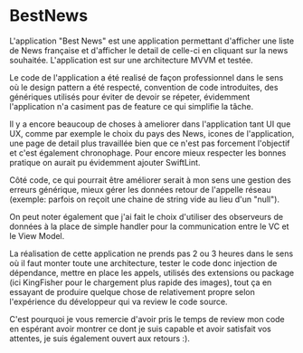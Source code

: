 # BestNews

L'application "Best News" est une application permettant d'afficher une liste de News française et d'afficher le detail de celle-ci en cliquant sur la news souhaitée. L'application est sur une architecture MVVM et testée.

Le code de l'application a été realisé de façon professionnel dans le sens où le design pattern a été respecté, convention de code introduites, des génériques utilisés pour éviter de devoir se répeter, évidemment l'application n'a casiment pas de feature ce qui simplifie la tâche.

Il y a encore beaucoup de choses à ameliorer dans l'application tant UI que UX, comme par exemple le choix du pays des News, icones de l'application, une page de detail plus travaillée bien que ce n'est pas forcement l'objectif et c'est également chronophage.
    Pour encore mieux respecter les bonnes pratique on aurait pu évidemment ajouter SwiftLint.
    
Côté code, ce qui pourrait être améliorer serait à mon sens une gestion des erreurs générique, mieux gérer les données retour de l'appelle réseau (exemple: parfois on reçoit une chaine de string vide au lieu d'un "null").

On peut noter également que j'ai fait le choix d'utiliser des observeurs de données à la place de simple handler pour la communication entre le VC et le View Model.

La réalisation de cette application ne prends pas 2 ou 3 heures dans le sens où il faut monter toute une architecture, tester le code donc injection de dépendance, mettre en place les appels, utilisés des extensions ou package (ici KingFisher pour le chargement plus rapide des images), tout ça en essayant de produire quelque chose de relativement propre selon l'expérience du développeur qui va review le code source.

C'est pourquoi je vous remercie d'avoir pris le temps de review mon code en espérant avoir montrer ce dont je suis capable et avoir satisfait vos attentes, je suis également ouvert aux retours :).
